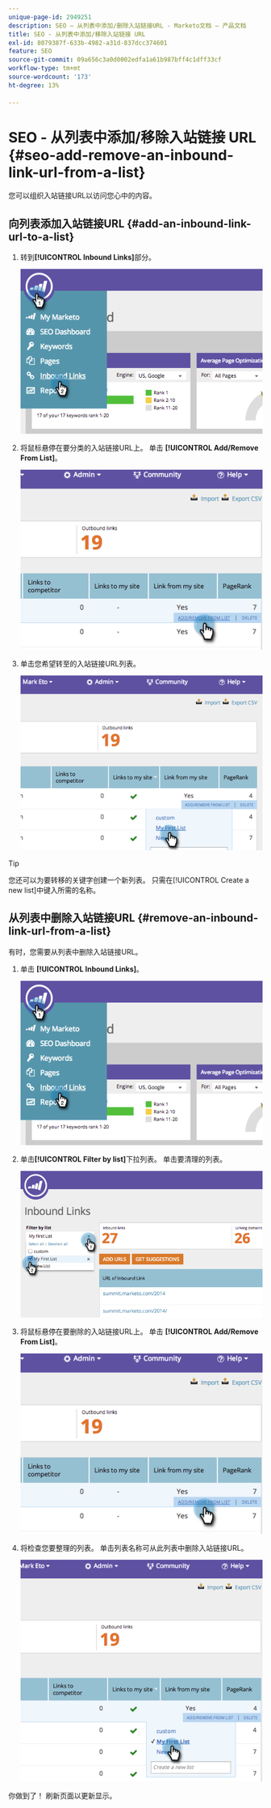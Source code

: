 ```yaml
---
unique-page-id: 2949251
description: SEO — 从列表中添加/删除入站链接URL - Marketo文档 — 产品文档
title: SEO - 从列表中添加/移除入站链接 URL
exl-id: 8079387f-633b-4982-a31d-837dcc374601
feature: SEO
source-git-commit: 09a656c3a0d0002edfa1a61b987bff4c1dff33cf
workflow-type: tm+mt
source-wordcount: '173'
ht-degree: 13%

---
```


# SEO - 从列表中添加/移除入站链接 URL {#seo-add-remove-an-inbound-link-url-from-a-list}

您可以组织入站链接URL以访问您心中的内容。

## 向列表添加入站链接URL {#add-an-inbound-link-url-to-a-list}

1. 转到&#x200B;**[!UICONTROL Inbound Links]**&#x200B;部分。

   ![](assets/image2014-11-20-18-3a27-3a27.png)

1. 将鼠标悬停在要分类的入站链接URL上。 单击 **[!UICONTROL Add/Remove From List]**。

   ![](assets/image2014-11-20-18-3a27-3a40.png)

1. 单击您希望转至的入站链接URL列表。

   ![](assets/image2014-11-20-18-3a28-3a18.png)

>[!TIP]
>
>您还可以为要转移的关键字创建一个新列表。 只需在[!UICONTROL Create a new list]中键入所需的名称。

## 从列表中删除入站链接URL {#remove-an-inbound-link-url-from-a-list}

有时，您需要从列表中删除入站链接URL。

1. 单击 **[!UICONTROL Inbound Links]**。

   ![](assets/image2014-11-20-18-3a28-3a41.png)

1. 单击&#x200B;**[!UICONTROL Filter by list]**&#x200B;下拉列表。 单击要清理的列表。

   ![](assets/image2014-11-20-18-3a28-3a57.png)

1. 将鼠标悬停在要删除的入站链接URL上。 单击 **[!UICONTROL Add/Remove From List]**。

   ![](assets/image2014-11-20-18-3a29-3a56.png)

1. 将检查您要整理的列表。 单击列表名称可从此列表中删除入站链接URL。

   ![](assets/image2014-11-20-18-3a30-3a10.png)

你做到了！ 刷新页面以更新显示。
